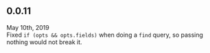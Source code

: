 ## 0.0.11

May 10th, 2019   
Fixed `if (opts && opts.fields)` when doing a `find` query, so passing nothing would not break it.